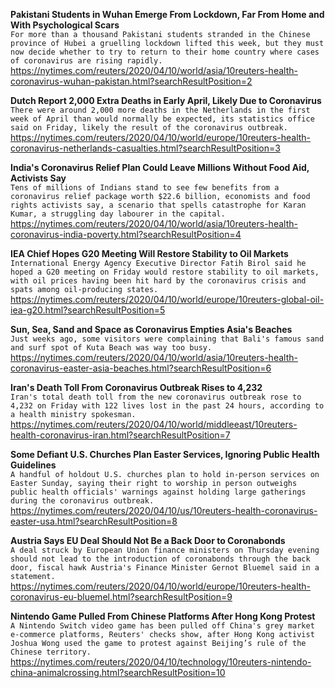 **Pakistani Students in Wuhan Emerge From Lockdown, Far From Home and With Psychological Scars**\
`For more than a thousand Pakistani students stranded in the Chinese province of Hubei a gruelling lockdown lifted this week, but they must now decide whether to try to return to their home country where cases of coronavirus are rising rapidly.`\
https://nytimes.com/reuters/2020/04/10/world/asia/10reuters-health-coronavirus-wuhan-pakistan.html?searchResultPosition=2

**Dutch Report 2,000 Extra Deaths in Early April, Likely Due to Coronavirus**\
`There were around 2,000 more deaths in the Netherlands in the first week of April than would normally be expected, its statistics office said on Friday, likely the result of the coronavirus outbreak.`\
https://nytimes.com/reuters/2020/04/10/world/europe/10reuters-health-coronavirus-netherlands-casualties.html?searchResultPosition=3

**India's Coronavirus Relief Plan Could Leave Millions Without Food Aid, Activists Say**\
`Tens of millions of Indians stand to see few benefits from a coronavirus relief package worth $22.6 billion, economists and food rights activists say, a scenario that spells catastrophe for Karan Kumar, a struggling day labourer in the capital.`\
https://nytimes.com/reuters/2020/04/10/world/asia/10reuters-health-coronavirus-india-poverty.html?searchResultPosition=4

**IEA Chief Hopes G20 Meeting Will Restore Stability to Oil Markets**\
`International Energy Agency Executive Director Fatih Birol said he hoped a G20 meeting on Friday would restore stability to oil markets, with oil prices having been hit hard by the coronavirus crisis and spats among oil-producing states.`\
https://nytimes.com/reuters/2020/04/10/world/europe/10reuters-global-oil-iea-g20.html?searchResultPosition=5

**Sun, Sea, Sand and Space as Coronavirus Empties Asia's Beaches**\
`Just weeks ago, some visitors were complaining that Bali's famous sand and surf spot of Kuta Beach was way too busy.`\
https://nytimes.com/reuters/2020/04/10/world/asia/10reuters-health-coronavirus-easter-asia-beaches.html?searchResultPosition=6

**Iran's Death Toll From Coronavirus Outbreak Rises to 4,232**\
`Iran's total death toll from the new coronavirus outbreak rose to 4,232 on Friday with 122 lives lost in the past 24 hours, according to a health ministry spokesman.`\
https://nytimes.com/reuters/2020/04/10/world/middleeast/10reuters-health-coronavirus-iran.html?searchResultPosition=7

**Some Defiant U.S. Churches Plan Easter Services, Ignoring Public Health Guidelines**\
`A handful of holdout U.S. churches plan to hold in-person services on Easter Sunday, saying their right to worship in person outweighs public health officials' warnings against holding large gatherings during the coronavirus outbreak.`\
https://nytimes.com/reuters/2020/04/10/us/10reuters-health-coronavirus-easter-usa.html?searchResultPosition=8

**Austria Says EU Deal Should Not Be a Back Door to Coronabonds**\
`A deal struck by European Union finance ministers on Thursday evening should not lead to the introduction of coronabonds through the back door, fiscal hawk Austria's Finance Minister Gernot Bluemel said in a statement.`\
https://nytimes.com/reuters/2020/04/10/world/europe/10reuters-health-coronavirus-eu-bluemel.html?searchResultPosition=9

**Nintendo Game Pulled From Chinese Platforms After Hong Kong Protest**\
`A Nintendo Switch video game has been pulled off China's grey market e-commerce platforms, Reuters' checks show, after Hong Kong activist Joshua Wong used the game to protest against Beijing’s rule of the Chinese territory.`\
https://nytimes.com/reuters/2020/04/10/technology/10reuters-nintendo-china-animalcrossing.html?searchResultPosition=10

